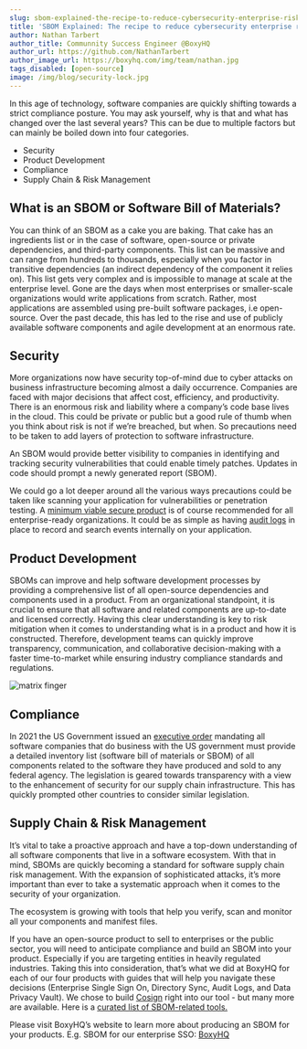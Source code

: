 ```yaml
---
slug: sbom-explained-the-recipe-to-reduce-cybersecurity-enterprise-risks
title: 'SBOM Explained: The recipe to reduce cybersecurity enterprise risks'
author: Nathan Tarbert
author_title: Communnity Success Engineer @BoxyHQ
author_url: https://github.com/NathanTarbert
author_image_url: https://boxyhq.com/img/team/nathan.jpg
tags_disabled: [open-source]
image: /img/blog/security-lock.jpg
---
```


In this age of technology, software companies are quickly shifting towards a strict compliance posture. You may ask yourself, why is that and what has changed over the last several years? This can be due to multiple factors but can mainly be boiled down into four categories. 

- Security
- Product Development
- Compliance
- Supply Chain & Risk Management

## What is an SBOM or Software Bill of Materials? 

You can think of an SBOM as a cake you are baking. That cake has an ingredients list or in the case of software, open-source or private dependencies, and third-party components. This list can be massive and can range from hundreds to thousands, especially when you factor in transitive dependencies (an indirect dependency of the component it relies on). This list gets very complex and is impossible to manage at scale at the enterprise level. Gone are the days when most enterprises or smaller-scale organizations would write applications from scratch. Rather, most applications are assembled using pre-built software packages, i.e open-source. Over the past decade, this has led to the rise and use of publicly available software components and agile development at an enormous rate. 

## Security

More organizations now have security top-of-mind due to cyber attacks on business infrastructure becoming almost a daily occurrence. Companies are faced with major decisions that affect cost, efficiency, and productivity. There is an enormous risk and liability where a company’s code base lives in the cloud. This could be private or public but a good rule of thumb when you think about risk is not if we’re breached, but when. So precautions need to be taken to add layers of protection to software infrastructure. 

An SBOM would provide better visibility to companies in identifying and tracking security vulnerabilities that could enable timely patches. Updates in code should prompt a newly generated report (SBOM).

We could go a lot deeper around all the various ways precautions could be taken like scanning your application for vulnerabilities or penetration testing. A [minimum viable secure product](https://mvsp.dev/) is of course recommended for all enterprise-ready organizations. It could be as simple as having [audit logs](https://boxyhq.com/audit-logs) in place to record and search events internally on your application.

## Product Development

SBOMs can improve and help software development processes by providing a comprehensive list of all open-source dependencies and components used in a product. From an organizational standpoint, it is crucial to ensure that all software and related components are up-to-date and licensed correctly. Having this clear understanding is key to risk mitigation when it comes to understanding what is in a product and how it is constructed.
Therefore, development teams can quickly improve transparency, communication, and collaborative decision-making with a faster time-to-market while ensuring industry compliance standards and regulations. 
 

![matrix finger](/img/blog/matrix-finger.jpg)

## Compliance

In 2021 the US Government issued an [executive order](https://www.whitehouse.gov/briefing-room/presidential-actions/2021/05/12/executive-order-on-improving-the-nations-cybersecurity/) mandating all software companies that do business with the US government must provide a detailed inventory list (software bill of materials or SBOM) of all components related to the software they have produced and sold to any federal agency. The legislation is geared towards transparency with a view to the enhancement of security for our supply chain infrastructure. This has quickly prompted other countries to consider similar legislation.

## Supply Chain & Risk Management

It’s vital to take a proactive approach and have a top-down understanding of all software components that live in a software ecosystem. With that in mind, SBOMs are quickly becoming a standard for software supply chain risk management. With the expansion of sophisticated attacks, it’s more important than ever to take a systematic approach when it comes to the security of your organization.

The ecosystem is growing with tools that help you verify, scan and monitor all your components and manifest files. 

If you have an open-source product to sell to enterprises or the public sector, you will need to anticipate compliance and build an SBOM into your product. Especially if you are targeting entities in heavily regulated industries. Taking this into consideration, that’s what we did at BoxyHQ for each of our four products with guides that will help you navigate these decisions (Enterprise Single Sign On, Directory Sync, Audit Logs, and Data Privacy Vault). We chose to build [Cosign](https://www.sigstore.dev/) right into our tool - but many more are available. Here is a [curated list of SBOM-related tools.](https://github.com/awesomeSBOM/awesome-sbom)

Please visit BoxyHQ’s website to learn more about producing an SBOM for your products. E.g. SBOM for our enterprise SSO: [BoxyHQ](https://boxyhq.com/docs/jackson/sbom)
